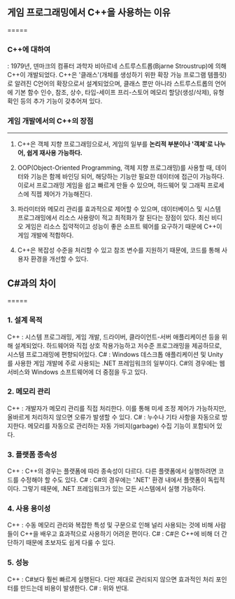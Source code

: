 ## 게임 프로그래밍에서 C++을 사용하는 이유
=====

### C++에 대하여
: 1979년, 덴마크의 컴퓨터 과학자 비아르네 스트루스트롭(Bjarne Stroustrup)에 의해 C++이 개발되었다. C++은 '클래스'(개체를 생성하기 위한 확장 가능 프로그램 템플릿)로 알려진 C언어의 확장으로서 설계되었으며, 클래스 뿐만 아니라 스트루스트롭의 언어에 기본 함수 인수, 참조, 상수, 타입-세이프 프리-스토어 메모리 할당(생성/삭제), 유형 확인 등의 추가 기능이 갖추어져 있다.

### 게임 개발에서의 C++의 장점 
---
1. C++은 객체 지향 프로그래밍으로서, 게임의 일부를 **논리적 부분이나 '객체'로 나누어, 쉽게 재사용 가능하다.** 

2. OOP(Object-Oriented Programming, 객체 지향 프로그래밍)를 사용할 때, 데이터와 기능은 함께 바인딩 되어, 해당하는 기능만 필요한 데이터에 접근이 가능하다. 이로서 프로그래밍 게임을 쉽고 빠르게 만들 수 있으며, 하드웨어 및 그래픽 프로세스에 직젭 제어가 가능해진다.

3. 파라미터와 메모리 관리를 효과적으로 제어할 수 있으며, 데이터베이스 및 시스템 프로그래밍에서 리소스 사용량이 적고 최적화가 잘 된다는 장점이 있다. 최신 비디오 게임은 리소스 집약적이고 성능이 좋은 소프트 웨어를 요구하기 때문에 C++이 게임 개발에 적합하다.

4. C++은 복잡성 수준을 처리할 수 있고 참조 변수를 지원하기 때문에, 코드를 통해 사용자 환경을 개선할 수 있다.


## C#과의 차이 
=====

### 1. 설계 목적  
C++ : 시스템 프로그래밍, 게임 개발, 드라이버, 클라이언트-서버 애플리케이션 등을 위해 설계되었다. 하드웨어와 직접 상호 작용가능하고 저수준 프로그래밍을 제공하므로, 시스템 프로그래밍에 편향되어있다.
C# : Windows 데스크톱 애플리케이션 및 Unity를 사용한 게임 개발에 주로 사용되는 .NET 프레임워크의 일부이다. C#의 경우에는 웹서비스와 Windows 소프트웨어에 더 중점을 두고 있다.

### 2. 메모리 관리
C++ : 개발자가 메모리 관리를 직접 처리한다. 이를 통해 미세 조정 제어가 가능하지만, 올바르게 처리하지 않으면 오류가 발생할 수 있다.
C# : 누수나 기타 사항을 자동으로 방지한다. 메모리를 자동으로 관리하는 자동 가비지(garbage) 수집 기능이 포함되어 있다.

### 3. 플랫폼 종속성
C++ : C++의 경우는 플랫폼에 따라 종속성이 다르다. 다른 플랫폼에서 실행하려면 코드를 수정해야 할 수도 있다.
C# : C#의 경우에는 '.NET' 환경 내에서 플랫폼이 독립적이다. 그렇기 때문에, .NET 프레임워크가 있는 모든 시스템에서 실행 가능하다.

### 4. 사용 용이성
C++ : 수동 메모리 관리와 복잡한 특성 및 구문으로 인해 널리 사용되는 것에 비해 사람들이 C++을 배우고 효과적으로 사용하기 어려운 편이다.
C# : C#은 C++에 비해 더 간단하기 때문에 초보자도 쉽게 다룰 수 있다.

### 5. 성능
C++ : C#보다 훨씬 빠르게 실행된다. 다만 제대로 관리되지 않으면 효과적인 처리 포인터를 만드는데 비용이 발생한다.
C# : 위와 반대.


